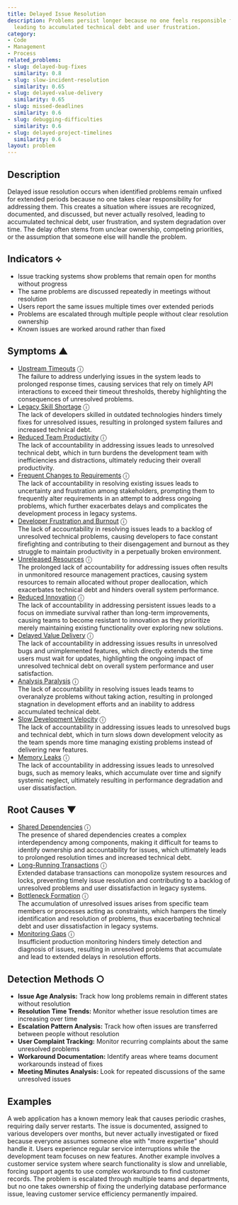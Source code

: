 ```yaml
---
title: Delayed Issue Resolution
description: Problems persist longer because no one feels responsible for fixing them,
  leading to accumulated technical debt and user frustration.
category:
- Code
- Management
- Process
related_problems:
- slug: delayed-bug-fixes
  similarity: 0.8
- slug: slow-incident-resolution
  similarity: 0.65
- slug: delayed-value-delivery
  similarity: 0.65
- slug: missed-deadlines
  similarity: 0.6
- slug: debugging-difficulties
  similarity: 0.6
- slug: delayed-project-timelines
  similarity: 0.6
layout: problem
---
```


## Description

Delayed issue resolution occurs when identified problems remain unfixed for extended periods because no one takes clear responsibility for addressing them. This creates a situation where issues are recognized, documented, and discussed, but never actually resolved, leading to accumulated technical debt, user frustration, and system degradation over time. The delay often stems from unclear ownership, competing priorities, or the assumption that someone else will handle the problem.

## Indicators ⟡

- Issue tracking systems show problems that remain open for months without progress
- The same problems are discussed repeatedly in meetings without resolution
- Users report the same issues multiple times over extended periods
- Problems are escalated through multiple people without clear resolution ownership
- Known issues are worked around rather than fixed

## Symptoms ▲
- [Upstream Timeouts](upstream-timeouts.md) <span class="info-tooltip" title="Confidence: 0.483, Strength: 0.677">ⓘ</span>
<br/>  The failure to address underlying issues in the system leads to prolonged response times, causing services that rely on timely API interactions to exceed their timeout thresholds, thereby highlighting the consequences of unresolved problems.
- [Legacy Skill Shortage](legacy-skill-shortage.md) <span class="info-tooltip" title="Confidence: 0.422, Strength: 0.679">ⓘ</span>
<br/>  The lack of developers skilled in outdated technologies hinders timely fixes for unresolved issues, resulting in prolonged system failures and increased technical debt.
- [Reduced Team Productivity](reduced-team-productivity.md) <span class="info-tooltip" title="Confidence: 0.401, Strength: 0.732">ⓘ</span>
<br/>  The lack of accountability in addressing issues leads to unresolved technical debt, which in turn burdens the development team with inefficiencies and distractions, ultimately reducing their overall productivity.
- [Frequent Changes to Requirements](frequent-changes-to-requirements.md) <span class="info-tooltip" title="Confidence: 0.369, Strength: 0.582">ⓘ</span>
<br/>  The lack of accountability in resolving existing issues leads to uncertainty and frustration among stakeholders, prompting them to frequently alter requirements in an attempt to address ongoing problems, which further exacerbates delays and complicates the development process in legacy systems.
- [Developer Frustration and Burnout](developer-frustration-and-burnout.md) <span class="info-tooltip" title="Confidence: 0.368, Strength: 0.589">ⓘ</span>
<br/>  The lack of accountability in resolving issues leads to a backlog of unresolved technical problems, causing developers to face constant firefighting and contributing to their disengagement and burnout as they struggle to maintain productivity in a perpetually broken environment.
- [Unreleased Resources](unreleased-resources.md) <span class="info-tooltip" title="Confidence: 0.354, Strength: 0.613">ⓘ</span>
<br/>  The prolonged lack of accountability for addressing issues often results in unmonitored resource management practices, causing system resources to remain allocated without proper deallocation, which exacerbates technical debt and hinders overall system performance.
- [Reduced Innovation](reduced-innovation.md) <span class="info-tooltip" title="Confidence: 0.349, Strength: 0.696">ⓘ</span>
<br/>  The lack of accountability in addressing persistent issues leads to a focus on immediate survival rather than long-term improvements, causing teams to become resistant to innovation as they prioritize merely maintaining existing functionality over exploring new solutions.
- [Delayed Value Delivery](delayed-value-delivery.md) <span class="info-tooltip" title="Confidence: 0.338, Strength: 0.715">ⓘ</span>
<br/>  The lack of accountability in addressing issues results in unresolved bugs and unimplemented features, which directly extends the time users must wait for updates, highlighting the ongoing impact of unresolved technical debt on overall system performance and user satisfaction.
- [Analysis Paralysis](analysis-paralysis.md) <span class="info-tooltip" title="Confidence: 0.322, Strength: 0.679">ⓘ</span>
<br/>  The lack of accountability in resolving issues leads teams to overanalyze problems without taking action, resulting in prolonged stagnation in development efforts and an inability to address accumulated technical debt.
- [Slow Development Velocity](slow-development-velocity.md) <span class="info-tooltip" title="Confidence: 0.306, Strength: 0.697">ⓘ</span>
<br/>  The lack of accountability in addressing issues leads to unresolved bugs and technical debt, which in turn slows down development velocity as the team spends more time managing existing problems instead of delivering new features.
- [Memory Leaks](memory-leaks.md) <span class="info-tooltip" title="Confidence: 0.305, Strength: 0.740">ⓘ</span>
<br/>  The lack of accountability in addressing issues leads to unresolved bugs, such as memory leaks, which accumulate over time and signify systemic neglect, ultimately resulting in performance degradation and user dissatisfaction.

## Root Causes ▼
- [Shared Dependencies](shared-dependencies.md) <span class="info-tooltip" title="Confidence: 0.429, Strength: 0.907">ⓘ</span>
<br/>  The presence of shared dependencies creates a complex interdependency among components, making it difficult for teams to identify ownership and accountability for issues, which ultimately leads to prolonged resolution times and increased technical debt.
- [Long-Running Transactions](long-running-transactions.md) <span class="info-tooltip" title="Confidence: 0.348, Strength: 0.867">ⓘ</span>
<br/>  Extended database transactions can monopolize system resources and locks, preventing timely issue resolution and contributing to a backlog of unresolved problems and user dissatisfaction in legacy systems.
- [Bottleneck Formation](bottleneck-formation.md) <span class="info-tooltip" title="Confidence: 0.342, Strength: 0.899">ⓘ</span>
<br/>  The accumulation of unresolved issues arises from specific team members or processes acting as constraints, which hampers the timely identification and resolution of problems, thus exacerbating technical debt and user dissatisfaction in legacy systems.
- [Monitoring Gaps](monitoring-gaps.md) <span class="info-tooltip" title="Confidence: 0.302, Strength: 0.876">ⓘ</span>
<br/>  Insufficient production monitoring hinders timely detection and diagnosis of issues, resulting in unresolved problems that accumulate and lead to extended delays in resolution efforts.

## Detection Methods ○

- **Issue Age Analysis:** Track how long problems remain in different states without resolution
- **Resolution Time Trends:** Monitor whether issue resolution times are increasing over time
- **Escalation Pattern Analysis:** Track how often issues are transferred between people without resolution
- **User Complaint Tracking:** Monitor recurring complaints about the same unresolved problems
- **Workaround Documentation:** Identify areas where teams document workarounds instead of fixes
- **Meeting Minutes Analysis:** Look for repeated discussions of the same unresolved issues

## Examples

A web application has a known memory leak that causes periodic crashes, requiring daily server restarts. The issue is documented, assigned to various developers over months, but never actually investigated or fixed because everyone assumes someone else with "more expertise" should handle it. Users experience regular service interruptions while the development team focuses on new features. Another example involves a customer service system where search functionality is slow and unreliable, forcing support agents to use complex workarounds to find customer records. The problem is escalated through multiple teams and departments, but no one takes ownership of fixing the underlying database performance issue, leaving customer service efficiency permanently impaired.
